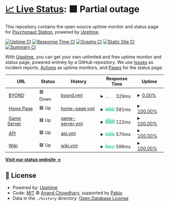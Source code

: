 # [📈 Live Status](https://status.turkb.us): <!--live status--> **🟧 Partial outage**

This repository contains the open-source uptime monitor and status page for [Psychonaut Station](https://turkb.us), powered by [Upptime](https://github.com/upptime/upptime).

[![Uptime CI](https://github.com/psychonaut-station/status/workflows/Uptime%20CI/badge.svg)](https://github.com/psychonaut-station/status/actions?query=workflow%3A%22Uptime+CI%22)
[![Response Time CI](https://github.com/psychonaut-station/status/workflows/Response%20Time%20CI/badge.svg)](https://github.com/psychonaut-station/status/actions?query=workflow%3A%22Response+Time+CI%22)
[![Graphs CI](https://github.com/psychonaut-station/status/workflows/Graphs%20CI/badge.svg)](https://github.com/psychonaut-station/status/actions?query=workflow%3A%22Graphs+CI%22)
[![Static Site CI](https://github.com/psychonaut-station/status/workflows/Static%20Site%20CI/badge.svg)](https://github.com/psychonaut-station/status/actions?query=workflow%3A%22Static+Site+CI%22)
[![Summary CI](https://github.com/psychonaut-station/status/workflows/Summary%20CI/badge.svg)](https://github.com/psychonaut-station/status/actions?query=workflow%3A%22Summary+CI%22)

With [Upptime](https://upptime.js.org), you can get your own unlimited and free uptime monitor and status page, powered entirely by a GitHub repository. We use [Issues](https://github.com/psychonaut-station/status/issues) as incident reports, [Actions](https://github.com/psychonaut-station/status/actions) as uptime monitors, and [Pages](https://status.turkb.us) for the status page.

<!--start: status pages-->
<!-- This summary is generated by Upptime (https://github.com/upptime/upptime) -->
<!-- Do not edit this manually, your changes will be overwritten -->
<!-- prettier-ignore -->
| URL | Status | History | Response Time | Uptime |
| --- | ------ | ------- | ------------- | ------ |
| <img alt="" src="https://icons.duckduckgo.com/ip3/www.byond.com.ico" height="13"> [BYOND](https://www.byond.com/games/hub/exadv1/spacestation13) | 🟥 Down | [byond.yml](https://github.com/psychonaut-station/status/commits/HEAD/history/byond.yml) | <details><summary><img alt="Response time graph" src="./graphs/byond/response-time-week.png" height="20"> 329ms</summary><br><a href="https://status.ss13.tr/history/byond"><img alt="Response time 6267" src="https://img.shields.io/endpoint?url=https%3A%2F%2Fraw.githubusercontent.com%2Fpsychonaut-station%2Fstatus%2FHEAD%2Fapi%2Fbyond%2Fresponse-time.json"></a><br><a href="https://status.ss13.tr/history/byond"><img alt="24-hour response time 129" src="https://img.shields.io/endpoint?url=https%3A%2F%2Fraw.githubusercontent.com%2Fpsychonaut-station%2Fstatus%2FHEAD%2Fapi%2Fbyond%2Fresponse-time-day.json"></a><br><a href="https://status.ss13.tr/history/byond"><img alt="7-day response time 329" src="https://img.shields.io/endpoint?url=https%3A%2F%2Fraw.githubusercontent.com%2Fpsychonaut-station%2Fstatus%2FHEAD%2Fapi%2Fbyond%2Fresponse-time-week.json"></a><br><a href="https://status.ss13.tr/history/byond"><img alt="30-day response time 196" src="https://img.shields.io/endpoint?url=https%3A%2F%2Fraw.githubusercontent.com%2Fpsychonaut-station%2Fstatus%2FHEAD%2Fapi%2Fbyond%2Fresponse-time-month.json"></a><br><a href="https://status.ss13.tr/history/byond"><img alt="1-year response time 6267" src="https://img.shields.io/endpoint?url=https%3A%2F%2Fraw.githubusercontent.com%2Fpsychonaut-station%2Fstatus%2FHEAD%2Fapi%2Fbyond%2Fresponse-time-year.json"></a></details> | <details><summary><a href="https://status.ss13.tr/history/byond">0.00%</a></summary><a href="https://status.ss13.tr/history/byond"><img alt="All-time uptime 8.46%" src="https://img.shields.io/endpoint?url=https%3A%2F%2Fraw.githubusercontent.com%2Fpsychonaut-station%2Fstatus%2FHEAD%2Fapi%2Fbyond%2Fuptime.json"></a><br><a href="https://status.ss13.tr/history/byond"><img alt="24-hour uptime 0.00%" src="https://img.shields.io/endpoint?url=https%3A%2F%2Fraw.githubusercontent.com%2Fpsychonaut-station%2Fstatus%2FHEAD%2Fapi%2Fbyond%2Fuptime-day.json"></a><br><a href="https://status.ss13.tr/history/byond"><img alt="7-day uptime 0.00%" src="https://img.shields.io/endpoint?url=https%3A%2F%2Fraw.githubusercontent.com%2Fpsychonaut-station%2Fstatus%2FHEAD%2Fapi%2Fbyond%2Fuptime-week.json"></a><br><a href="https://status.ss13.tr/history/byond"><img alt="30-day uptime 0.00%" src="https://img.shields.io/endpoint?url=https%3A%2F%2Fraw.githubusercontent.com%2Fpsychonaut-station%2Fstatus%2FHEAD%2Fapi%2Fbyond%2Fuptime-month.json"></a><br><a href="https://status.ss13.tr/history/byond"><img alt="1-year uptime 8.46%" src="https://img.shields.io/endpoint?url=https%3A%2F%2Fraw.githubusercontent.com%2Fpsychonaut-station%2Fstatus%2FHEAD%2Fapi%2Fbyond%2Fuptime-year.json"></a></details>
| <img alt="" src="https://icons.duckduckgo.com/ip3/ss13.tr.ico" height="13"> [Home Page](https://ss13.tr) | 🟩 Up | [home-page.yml](https://github.com/psychonaut-station/status/commits/HEAD/history/home-page.yml) | <details><summary><img alt="Response time graph" src="./graphs/home-page/response-time-week.png" height="20"> 581ms</summary><br><a href="https://status.ss13.tr/history/home-page"><img alt="Response time 683" src="https://img.shields.io/endpoint?url=https%3A%2F%2Fraw.githubusercontent.com%2Fpsychonaut-station%2Fstatus%2FHEAD%2Fapi%2Fhome-page%2Fresponse-time.json"></a><br><a href="https://status.ss13.tr/history/home-page"><img alt="24-hour response time 538" src="https://img.shields.io/endpoint?url=https%3A%2F%2Fraw.githubusercontent.com%2Fpsychonaut-station%2Fstatus%2FHEAD%2Fapi%2Fhome-page%2Fresponse-time-day.json"></a><br><a href="https://status.ss13.tr/history/home-page"><img alt="7-day response time 581" src="https://img.shields.io/endpoint?url=https%3A%2F%2Fraw.githubusercontent.com%2Fpsychonaut-station%2Fstatus%2FHEAD%2Fapi%2Fhome-page%2Fresponse-time-week.json"></a><br><a href="https://status.ss13.tr/history/home-page"><img alt="30-day response time 787" src="https://img.shields.io/endpoint?url=https%3A%2F%2Fraw.githubusercontent.com%2Fpsychonaut-station%2Fstatus%2FHEAD%2Fapi%2Fhome-page%2Fresponse-time-month.json"></a><br><a href="https://status.ss13.tr/history/home-page"><img alt="1-year response time 683" src="https://img.shields.io/endpoint?url=https%3A%2F%2Fraw.githubusercontent.com%2Fpsychonaut-station%2Fstatus%2FHEAD%2Fapi%2Fhome-page%2Fresponse-time-year.json"></a></details> | <details><summary><a href="https://status.ss13.tr/history/home-page">100.00%</a></summary><a href="https://status.ss13.tr/history/home-page"><img alt="All-time uptime 99.79%" src="https://img.shields.io/endpoint?url=https%3A%2F%2Fraw.githubusercontent.com%2Fpsychonaut-station%2Fstatus%2FHEAD%2Fapi%2Fhome-page%2Fuptime.json"></a><br><a href="https://status.ss13.tr/history/home-page"><img alt="24-hour uptime 100.00%" src="https://img.shields.io/endpoint?url=https%3A%2F%2Fraw.githubusercontent.com%2Fpsychonaut-station%2Fstatus%2FHEAD%2Fapi%2Fhome-page%2Fuptime-day.json"></a><br><a href="https://status.ss13.tr/history/home-page"><img alt="7-day uptime 100.00%" src="https://img.shields.io/endpoint?url=https%3A%2F%2Fraw.githubusercontent.com%2Fpsychonaut-station%2Fstatus%2FHEAD%2Fapi%2Fhome-page%2Fuptime-week.json"></a><br><a href="https://status.ss13.tr/history/home-page"><img alt="30-day uptime 99.85%" src="https://img.shields.io/endpoint?url=https%3A%2F%2Fraw.githubusercontent.com%2Fpsychonaut-station%2Fstatus%2FHEAD%2Fapi%2Fhome-page%2Fuptime-month.json"></a><br><a href="https://status.ss13.tr/history/home-page"><img alt="1-year uptime 99.79%" src="https://img.shields.io/endpoint?url=https%3A%2F%2Fraw.githubusercontent.com%2Fpsychonaut-station%2Fstatus%2FHEAD%2Fapi%2Fhome-page%2Fuptime-year.json"></a></details>
| <img alt="" src="https://icons.duckduckgo.com/ip3/null.ico" height="13"> [Game Server](play.ss13.tr) | 🟩 Up | [game-server.yml](https://github.com/psychonaut-station/status/commits/HEAD/history/game-server.yml) | <details><summary><img alt="Response time graph" src="./graphs/game-server/response-time-week.png" height="20"> 122ms</summary><br><a href="https://status.ss13.tr/history/game-server"><img alt="Response time 141" src="https://img.shields.io/endpoint?url=https%3A%2F%2Fraw.githubusercontent.com%2Fpsychonaut-station%2Fstatus%2FHEAD%2Fapi%2Fgame-server%2Fresponse-time.json"></a><br><a href="https://status.ss13.tr/history/game-server"><img alt="24-hour response time 123" src="https://img.shields.io/endpoint?url=https%3A%2F%2Fraw.githubusercontent.com%2Fpsychonaut-station%2Fstatus%2FHEAD%2Fapi%2Fgame-server%2Fresponse-time-day.json"></a><br><a href="https://status.ss13.tr/history/game-server"><img alt="7-day response time 122" src="https://img.shields.io/endpoint?url=https%3A%2F%2Fraw.githubusercontent.com%2Fpsychonaut-station%2Fstatus%2FHEAD%2Fapi%2Fgame-server%2Fresponse-time-week.json"></a><br><a href="https://status.ss13.tr/history/game-server"><img alt="30-day response time 118" src="https://img.shields.io/endpoint?url=https%3A%2F%2Fraw.githubusercontent.com%2Fpsychonaut-station%2Fstatus%2FHEAD%2Fapi%2Fgame-server%2Fresponse-time-month.json"></a><br><a href="https://status.ss13.tr/history/game-server"><img alt="1-year response time 141" src="https://img.shields.io/endpoint?url=https%3A%2F%2Fraw.githubusercontent.com%2Fpsychonaut-station%2Fstatus%2FHEAD%2Fapi%2Fgame-server%2Fresponse-time-year.json"></a></details> | <details><summary><a href="https://status.ss13.tr/history/game-server">100.00%</a></summary><a href="https://status.ss13.tr/history/game-server"><img alt="All-time uptime 99.36%" src="https://img.shields.io/endpoint?url=https%3A%2F%2Fraw.githubusercontent.com%2Fpsychonaut-station%2Fstatus%2FHEAD%2Fapi%2Fgame-server%2Fuptime.json"></a><br><a href="https://status.ss13.tr/history/game-server"><img alt="24-hour uptime 100.00%" src="https://img.shields.io/endpoint?url=https%3A%2F%2Fraw.githubusercontent.com%2Fpsychonaut-station%2Fstatus%2FHEAD%2Fapi%2Fgame-server%2Fuptime-day.json"></a><br><a href="https://status.ss13.tr/history/game-server"><img alt="7-day uptime 100.00%" src="https://img.shields.io/endpoint?url=https%3A%2F%2Fraw.githubusercontent.com%2Fpsychonaut-station%2Fstatus%2FHEAD%2Fapi%2Fgame-server%2Fuptime-week.json"></a><br><a href="https://status.ss13.tr/history/game-server"><img alt="30-day uptime 99.81%" src="https://img.shields.io/endpoint?url=https%3A%2F%2Fraw.githubusercontent.com%2Fpsychonaut-station%2Fstatus%2FHEAD%2Fapi%2Fgame-server%2Fuptime-month.json"></a><br><a href="https://status.ss13.tr/history/game-server"><img alt="1-year uptime 99.36%" src="https://img.shields.io/endpoint?url=https%3A%2F%2Fraw.githubusercontent.com%2Fpsychonaut-station%2Fstatus%2FHEAD%2Fapi%2Fgame-server%2Fuptime-year.json"></a></details>
| <img alt="" src="https://icons.duckduckgo.com/ip3/api.ss13.tr.ico" height="13"> [API](https://api.ss13.tr) | 🟩 Up | [api.yml](https://github.com/psychonaut-station/status/commits/HEAD/history/api.yml) | <details><summary><img alt="Response time graph" src="./graphs/api/response-time-week.png" height="20"> 570ms</summary><br><a href="https://status.ss13.tr/history/api"><img alt="Response time 649" src="https://img.shields.io/endpoint?url=https%3A%2F%2Fraw.githubusercontent.com%2Fpsychonaut-station%2Fstatus%2FHEAD%2Fapi%2Fapi%2Fresponse-time.json"></a><br><a href="https://status.ss13.tr/history/api"><img alt="24-hour response time 520" src="https://img.shields.io/endpoint?url=https%3A%2F%2Fraw.githubusercontent.com%2Fpsychonaut-station%2Fstatus%2FHEAD%2Fapi%2Fapi%2Fresponse-time-day.json"></a><br><a href="https://status.ss13.tr/history/api"><img alt="7-day response time 570" src="https://img.shields.io/endpoint?url=https%3A%2F%2Fraw.githubusercontent.com%2Fpsychonaut-station%2Fstatus%2FHEAD%2Fapi%2Fapi%2Fresponse-time-week.json"></a><br><a href="https://status.ss13.tr/history/api"><img alt="30-day response time 768" src="https://img.shields.io/endpoint?url=https%3A%2F%2Fraw.githubusercontent.com%2Fpsychonaut-station%2Fstatus%2FHEAD%2Fapi%2Fapi%2Fresponse-time-month.json"></a><br><a href="https://status.ss13.tr/history/api"><img alt="1-year response time 649" src="https://img.shields.io/endpoint?url=https%3A%2F%2Fraw.githubusercontent.com%2Fpsychonaut-station%2Fstatus%2FHEAD%2Fapi%2Fapi%2Fresponse-time-year.json"></a></details> | <details><summary><a href="https://status.ss13.tr/history/api">100.00%</a></summary><a href="https://status.ss13.tr/history/api"><img alt="All-time uptime 99.88%" src="https://img.shields.io/endpoint?url=https%3A%2F%2Fraw.githubusercontent.com%2Fpsychonaut-station%2Fstatus%2FHEAD%2Fapi%2Fapi%2Fuptime.json"></a><br><a href="https://status.ss13.tr/history/api"><img alt="24-hour uptime 100.00%" src="https://img.shields.io/endpoint?url=https%3A%2F%2Fraw.githubusercontent.com%2Fpsychonaut-station%2Fstatus%2FHEAD%2Fapi%2Fapi%2Fuptime-day.json"></a><br><a href="https://status.ss13.tr/history/api"><img alt="7-day uptime 100.00%" src="https://img.shields.io/endpoint?url=https%3A%2F%2Fraw.githubusercontent.com%2Fpsychonaut-station%2Fstatus%2FHEAD%2Fapi%2Fapi%2Fuptime-week.json"></a><br><a href="https://status.ss13.tr/history/api"><img alt="30-day uptime 99.73%" src="https://img.shields.io/endpoint?url=https%3A%2F%2Fraw.githubusercontent.com%2Fpsychonaut-station%2Fstatus%2FHEAD%2Fapi%2Fapi%2Fuptime-month.json"></a><br><a href="https://status.ss13.tr/history/api"><img alt="1-year uptime 99.88%" src="https://img.shields.io/endpoint?url=https%3A%2F%2Fraw.githubusercontent.com%2Fpsychonaut-station%2Fstatus%2FHEAD%2Fapi%2Fapi%2Fuptime-year.json"></a></details>
| <img alt="" src="https://icons.duckduckgo.com/ip3/wiki.ss13.tr.ico" height="13"> [Wiki](https://wiki.ss13.tr/Ping) | 🟩 Up | [wiki.yml](https://github.com/psychonaut-station/status/commits/HEAD/history/wiki.yml) | <details><summary><img alt="Response time graph" src="./graphs/wiki/response-time-week.png" height="20"> 596ms</summary><br><a href="https://status.ss13.tr/history/wiki"><img alt="Response time 701" src="https://img.shields.io/endpoint?url=https%3A%2F%2Fraw.githubusercontent.com%2Fpsychonaut-station%2Fstatus%2FHEAD%2Fapi%2Fwiki%2Fresponse-time.json"></a><br><a href="https://status.ss13.tr/history/wiki"><img alt="24-hour response time 539" src="https://img.shields.io/endpoint?url=https%3A%2F%2Fraw.githubusercontent.com%2Fpsychonaut-station%2Fstatus%2FHEAD%2Fapi%2Fwiki%2Fresponse-time-day.json"></a><br><a href="https://status.ss13.tr/history/wiki"><img alt="7-day response time 596" src="https://img.shields.io/endpoint?url=https%3A%2F%2Fraw.githubusercontent.com%2Fpsychonaut-station%2Fstatus%2FHEAD%2Fapi%2Fwiki%2Fresponse-time-week.json"></a><br><a href="https://status.ss13.tr/history/wiki"><img alt="30-day response time 793" src="https://img.shields.io/endpoint?url=https%3A%2F%2Fraw.githubusercontent.com%2Fpsychonaut-station%2Fstatus%2FHEAD%2Fapi%2Fwiki%2Fresponse-time-month.json"></a><br><a href="https://status.ss13.tr/history/wiki"><img alt="1-year response time 701" src="https://img.shields.io/endpoint?url=https%3A%2F%2Fraw.githubusercontent.com%2Fpsychonaut-station%2Fstatus%2FHEAD%2Fapi%2Fwiki%2Fresponse-time-year.json"></a></details> | <details><summary><a href="https://status.ss13.tr/history/wiki">100.00%</a></summary><a href="https://status.ss13.tr/history/wiki"><img alt="All-time uptime 97.55%" src="https://img.shields.io/endpoint?url=https%3A%2F%2Fraw.githubusercontent.com%2Fpsychonaut-station%2Fstatus%2FHEAD%2Fapi%2Fwiki%2Fuptime.json"></a><br><a href="https://status.ss13.tr/history/wiki"><img alt="24-hour uptime 100.00%" src="https://img.shields.io/endpoint?url=https%3A%2F%2Fraw.githubusercontent.com%2Fpsychonaut-station%2Fstatus%2FHEAD%2Fapi%2Fwiki%2Fuptime-day.json"></a><br><a href="https://status.ss13.tr/history/wiki"><img alt="7-day uptime 100.00%" src="https://img.shields.io/endpoint?url=https%3A%2F%2Fraw.githubusercontent.com%2Fpsychonaut-station%2Fstatus%2FHEAD%2Fapi%2Fwiki%2Fuptime-week.json"></a><br><a href="https://status.ss13.tr/history/wiki"><img alt="30-day uptime 99.86%" src="https://img.shields.io/endpoint?url=https%3A%2F%2Fraw.githubusercontent.com%2Fpsychonaut-station%2Fstatus%2FHEAD%2Fapi%2Fwiki%2Fuptime-month.json"></a><br><a href="https://status.ss13.tr/history/wiki"><img alt="1-year uptime 97.55%" src="https://img.shields.io/endpoint?url=https%3A%2F%2Fraw.githubusercontent.com%2Fpsychonaut-station%2Fstatus%2FHEAD%2Fapi%2Fwiki%2Fuptime-year.json"></a></details>

<!--end: status pages-->

[**Visit our status website →**](https://status.turkb.us)

## 📄 License

- Powered by: [Upptime](https://github.com/upptime/upptime)
- Code: [MIT](./LICENSE) © [Anand Chowdhary](https://anandchowdhary.com), supported by [Pabio](https://pabio.com)
- Data in the `./history` directory: [Open Database License](https://opendatacommons.org/licenses/odbl/1-0/)
